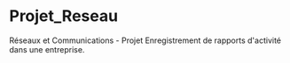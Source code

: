 Projet_Reseau
=============

Réseaux et Communications - Projet Enregistrement de rapports d'activité dans une entreprise.